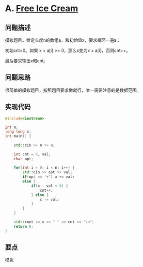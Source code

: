 # A. [Free Ice Cream](https://codeforces.com/problemset/problem/686/A)

## 问题描述

模拟题目。给定长度n的数组a，和初始值x，要求循环一遍a：



初始cnt=0。如果 x + a[i] >= 0，那么x变为x + a[i]，否则cnt++。



最后要求输出x和cnt。



## 问题思路

很简单的模拟题目，按照题目要求做就行，唯一需要注意的是数据范围。



## 实现代码

```c++
#include<iostream>

int n;
long long x;
int main() {
	
	std::cin >> n >> x;
	
	int cnt = 0, val;
	char opt;
	
	for(int i = 0; i < n; i++) {
		std::cin >> opt >> val;
		if(opt == '+') x += val;
		else {
			if(x - val < 0) {
				cnt++;
			} else {
				x -= val;
			}
		}
	}
	
	std::cout << x << " " << cnt << "\n";	
	return 0;
}
```



## 要点

模拟